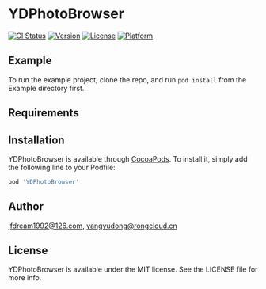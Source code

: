 # YDPhotoBrowser

[![CI Status](https://img.shields.io/travis/jfdream1992@126.com/YDPhotoBrowser.svg?style=flat)](https://travis-ci.org/jfdream1992@126.com/YDPhotoBrowser)
[![Version](https://img.shields.io/cocoapods/v/YDPhotoBrowser.svg?style=flat)](https://cocoapods.org/pods/YDPhotoBrowser)
[![License](https://img.shields.io/cocoapods/l/YDPhotoBrowser.svg?style=flat)](https://cocoapods.org/pods/YDPhotoBrowser)
[![Platform](https://img.shields.io/cocoapods/p/YDPhotoBrowser.svg?style=flat)](https://cocoapods.org/pods/YDPhotoBrowser)

## Example

To run the example project, clone the repo, and run `pod install` from the Example directory first.

## Requirements

## Installation

YDPhotoBrowser is available through [CocoaPods](https://cocoapods.org). To install
it, simply add the following line to your Podfile:

```ruby
pod 'YDPhotoBrowser'
```

## Author

jfdream1992@126.com, yangyudong@rongcloud.cn

## License

YDPhotoBrowser is available under the MIT license. See the LICENSE file for more info.
